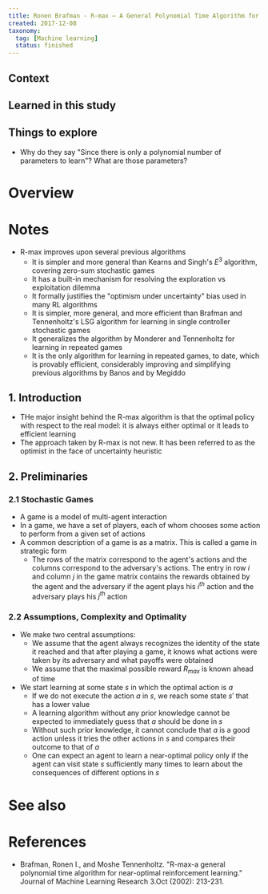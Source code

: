 ```yaml
---
title: Ronen Brafman - R-max – A General Polynomial Time Algorithm for Near-Optimal Reinforcement Learning (2002)
created: 2017-12-08
taxonomy:
  tag: [Machine learning]
  status: finished
---
```


## Context

## Learned in this study

## Things to explore
* Why do they say "Since there is only a polynomial number of parameters to learn"? What are those parameters?

# Overview

# Notes
* R-max improves upon several previous algorithms
	* It is simpler and more general than Kearns and Singh's $E^3$ algorithm, covering zero-sum stochastic games
	* It has a built-in mechanism for resolving the exploration vs exploitation dilemma
	* It formally justifies the "optimism under uncertainty" bias used in many RL algorithms
	* It is simpler, more general, and more efficient than Brafman and Tennenholtz's LSG algorithm for learning in single controller stochastic games
	* It generalizes the algorithm by Monderer and Tennenholtz for learning in repeated games
	* It is the only algorithm for learning in repeated games, to date, which is provably efficient, considerably improving and simplifying previous algorithms by Banos and by Megiddo

## 1. Introduction
* THe major insight behind the R-max algorithm is that the optimal policy with respect to the real model: it is always either optimal or it leads to efficient learning
* The approach taken by R-max is not new. It has been referred to as the optimist in the face of uncertainty heuristic

## 2. Preliminaries
### 2.1 Stochastic Games
* A game is a model of multi-agent interaction
* In a game, we have a set of players, each of whom chooses some action to perform from a given set of actions
* A common description of a game is as a matrix. This is called a game in strategic form
	* The rows of the matrix correspond to the agent's actions and the columns correspond to the adversary's actions. The entry in row $i$ and column $j$ in the game matrix contains the rewards obtained by the agent and the adversary if the agent plays his $i^{th}$ action and the adversary plays his $j^{th}$ action

### 2.2 Assumptions, Complexity and Optimality
* We make two central assumptions:
	* We assume that the agent always recognizes the identity of the state it reached and that after playing a game, it knows what actions were taken by its adversary and what payoffs were obtained
	* We assume that the maximal possible reward $R_{max}$ is known ahead of time
* We start learning at some state $s$ in which the optimal action is $a$
	* If we do not execute the action $a$ in $s$, we reach some state $s'$ that has a lower value
	* A learning algorithm without any prior knowledge cannot be expected to immediately guess that $a$ should be done in $s$
	* Without such prior knowledge, it cannot conclude that $a$ is a good action unless it tries the other actions in $s$ and compares their outcome to that of $a$
	* One can expect an agent to learn a near-optimal policy only if the agent can visit state $s$ sufficiently many times to learn about the consequences of different options in $s$

# See also

# References
* Brafman, Ronen I., and Moshe Tennenholtz. "R-max-a general polynomial time algorithm for near-optimal reinforcement learning." Journal of Machine Learning Research 3.Oct (2002): 213-231.
